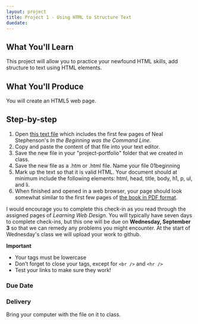 ```yaml
---
layout: project
title: Project 1 - Using HTML to Structure Text
duedate: 
---
```


## What You'll Learn

This project will allow you to practice your newfound HTML skills, add structure to text using HTML elements. 

## What You'll Produce

You will create an HTML5 web page.

## Step-by-step

1. Open [this text file](https://gist.github.com/kapipe/ee1ecd210c98e2f61ba9) which includes the first few pages of Neal Stephenson's *In the Beginning was the Command Line*.
2. Copy and paste the content of that file into your text editor.
3. Save the new file in your "project-portfolio" folder that we created in class.
4. Save the new file as a .htm or .html file.  Name your file 01beginning
4. Mark up the text so that it is valid HTML. Your document should at minimum include the following elements: html, head, title, body, h1, p, ul, and li.
5. When finished and opened in a web browser, your page should look somewhat similar to the first few pages of [the book in PDF format](http://www9.georgetown.edu/faculty/irvinem/theory/Stephenson-CommandLine-1999.pdf).

I would encourage you to complete this check-in as you read through the assigned pages of *Learning Web Design*. You will typically have seven days to complete check-ins, but this one will be due on **Wednesday, September 3** so that we can remedy any problems you might encounter. At the start of Wednesday's class we will upload your work to github.


**Important**

- Your tags must be lowercase
- Don’t forget to close your tags, except for `<br />` and `<hr />`
- Test your links to make sure they work!

### Due Date



### Delivery 

Bring your computer with the file on it to class.
